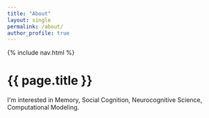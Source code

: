 ```yaml
---
title: "About"
layout: single
permalink: /about/
author_profile: true
---
```


{% include nav.html %}

<h1>{{ page.title }}</h1>

I'm interested in Memory, Social Cognition, Neurocognitive Science, Computational Modeling.
